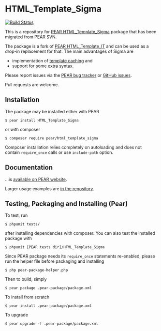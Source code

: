 # HTML_Template_Sigma

[![Build Status](https://github.com/pear/HTML_Template_Sigma/actions/workflows/continuous-integration.yml/badge.svg?branch=master)](https://github.com/pear/HTML_Template_Sigma/actions/workflows/continuous-integration.yml)

This is a repository for [PEAR HTML_Template_Sigma] package that has been migrated from PEAR SVN.

The package is a fork of [PEAR HTML_Template_IT] and can be used as a drop-in replacement for that. The main
advantages of Sigma are
 * implementation of [template caching] and 
 * support for some [extra syntax].

Please report issues via the [PEAR bug tracker] or [GitHub issues].

Pull requests are welcome.

[PEAR HTML_Template_Sigma]: https://pear.php.net/package/HTML_Template_Sigma/
[PEAR HTML_Template_IT]: https://pear.php.net/package/HTML_Template_IT/
[PEAR bug tracker]: https://pear.php.net/bugs/search.php?cmd=display&package_name[]=HTML_Template_Sigma
[GitHub issues]: https://github.com/pear/HTML_Template_Sigma/issues
[template caching]: https://pear.php.net/manual/en/package.html.html-template-sigma.intro-cache.php
[extra syntax]: https://pear.php.net/manual/en/package.html.html-template-sigma.intro-syntax.php

## Installation

The package may be installed either with PEAR

    $ pear install HTML_Template_Sigma

or with composer

    $ composer require pear/html_template_sigma

Composer installation relies completely on autoloading and does not contain `require_once` calls or
use `include-path` option.

## Documentation

...is [available on PEAR website](https://pear.php.net/manual/en/package.html.html-template-sigma.php).

Larger usage examples are [in the repository](./docs).

## Testing, Packaging and Installing (Pear)

To test, run

    $ phpunit tests/

after installing dependencies with composer. You can also test the installed package with

    $ phpunit [PEAR tests dir]/HTML_Template_Sigma

Since PEAR package needs its `require_once` statements re-enabled, please run the helper file before packaging and
installing

    $ php pear-package-helper.php

Then to build, simply

    $ pear package .pear-package/package.xml

To install from scratch

    $ pear install .pear-package/package.xml

To upgrade

    $ pear upgrade -f .pear-package/package.xml
